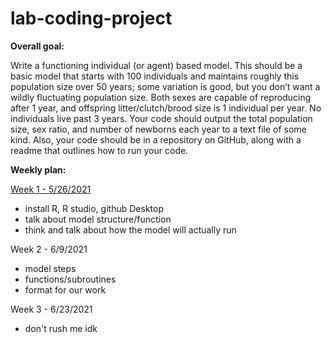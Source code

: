 # lab-coding-project
**Overall goal:** 

Write a functioning individual (or agent) based model. This should be a basic model that starts with 100 individuals and maintains roughly this population size over 50 years; some variation is good, but you don’t want a wildly fluctuating population size. Both sexes are capable of reproducing after 1 year, and offspring litter/clutch/brood size is 1 individual per year. No individuals live past 3 years. Your code should output the total population size, sex ratio, and number of newborns each year to a text file of some kind. Also, your code should be in a repository on GitHub, along with a readme that outlines how to run your code.

**Weekly plan:**

[Week 1 - 5/26/2021](https://docs.google.com/document/d/1MpcguxjFwT5Bv7KckISZbuC1DRJfWuMV7lNdbCchxSs/edit "Week 1")
- install R, R studio, github Desktop
- talk about model structure/function
- think and talk about how the model will actually run

Week 2 - 6/9/2021
- model steps
- functions/subroutines
- format for our work

Week 3 - 6/23/2021
- don't rush me idk
